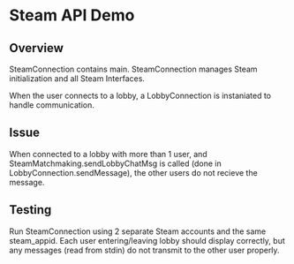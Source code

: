 # Steam API Demo

## Overview

SteamConnection contains main.
SteamConnection manages Steam initialization and all Steam Interfaces.

When the user connects to a lobby, a LobbyConnection is instaniated to handle communication.

## Issue
When connected to a lobby with more than 1 user, and SteamMatchmaking.sendLobbyChatMsg is called (done in LobbyConnection.sendMessage),
the other users do not recieve the message.

## Testing

Run SteamConnection using 2 separate Steam accounts and the same steam_appid.
Each user entering/leaving lobby should display correctly, but any messages (read from stdin) do not transmit to the other user properly.